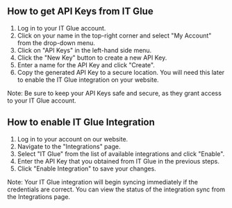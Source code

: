 ## How to get API Keys from IT Glue

1. Log in to your IT Glue account.
2. Click on your name in the top-right corner and select "My Account" from the drop-down menu.
3. Click on "API Keys" in the left-hand side menu.
4. Click the "New Key" button to create a new API Key.
5. Enter a name for the API Key and click "Create".
6. Copy the generated API Key to a secure location. You will need this later to enable the IT Glue integration on your website.

Note: Be sure to keep your API Keys safe and secure, as they grant access to your IT Glue account.

## How to enable IT Glue Integration

1. Log in to your account on our website.
2. Navigate to the "Integrations" page.
3. Select "IT Glue" from the list of available integrations and click "Enable".
4. Enter the API Key that you obtained from IT Glue in the previous steps.
5. Click "Enable Integration" to save your changes.

Note: Your IT Glue integration will begin syncing immediately if the credentials are correct. You can view the status of the integration sync from the Integrations page.
